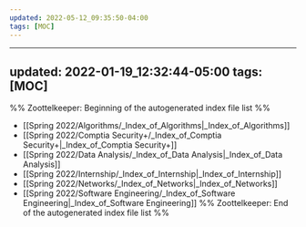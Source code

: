 ```yaml
---
updated: 2022-05-12_09:35:50-04:00
tags: [MOC]
---
```

---
updated: 2022-01-19_12:32:44-05:00
tags: [MOC]
---
%% Zoottelkeeper: Beginning of the autogenerated index file list  %%
-  [[Spring 2022/Algorithms/_Index_of_Algorithms|_Index_of_Algorithms]]
-  [[Spring 2022/Comptia Security+/_Index_of_Comptia Security+|_Index_of_Comptia Security+]]
-  [[Spring 2022/Data Analysis/_Index_of_Data Analysis|_Index_of_Data Analysis]]
-  [[Spring 2022/Internship/_Index_of_Internship|_Index_of_Internship]]
-  [[Spring 2022/Networks/_Index_of_Networks|_Index_of_Networks]]
-  [[Spring 2022/Software Engineering/_Index_of_Software Engineering|_Index_of_Software Engineering]]
%% Zoottelkeeper: End of the autogenerated index file list  %%
